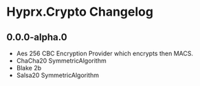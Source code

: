 # Hyprx.Crypto Changelog

## 0.0.0-alpha.0

- Aes 256 CBC Encryption Provider which encrypts then MACS.
- ChaCha20 SymmetricAlgorithm
- Blake 2b
- Salsa20 SymmetricAlgorithm
